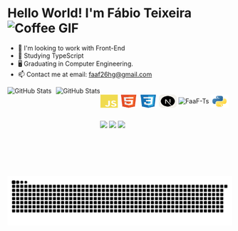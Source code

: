 # Hello World! I'm Fábio Teixeira <img height="100px" src="https://cdn.lospec.com/gallery/animated-coffee-bliss-332034.gif" alt="Coffee GIF" height="50">


- 🔭 I'm looking to work with Front-End
- 🌱 Studying TypeScript
- 🖥️ Graduating in Computer Engineering.
- 📫 Contact me at email: faaf26hg@gmail.com



<p>
  <img 
    align="left" 
    alt="GitHub Stats" 
    height="200" 
    style="padding-right: 10px;" 
    src="https://github-readme-stats.vercel.app/api?username=FaaF-Eng&show_icons=true&theme=tokyonight&include_all_commits=true&locale=pt-br" 
  />

<img 
      align="left" 
      alt="GitHub Stats" 
      height="200" 
      src="https://github-readme-stats.vercel.app/api/top-langs/?username=FaaF-Eng&theme=tokyonight&layout=compact&custom_title=Tecnologias&langs_count=9" 
  />
</p>

<div style="display: inline_block"><br>
  <img align="center" alt="FaaF-Js" height="30" width="40" src="https://raw.githubusercontent.com/devicons/devicon/master/icons/javascript/javascript-plain.svg">
  <img align="center" alt="FaaF-HTML" height="30" width="40" src="https://raw.githubusercontent.com/devicons/devicon/master/icons/html5/html5-original.svg">
  <img align="center" alt="FaaF-CSS" height="30" width="40" src="https://raw.githubusercontent.com/devicons/devicon/master/icons/css3/css3-original.svg">
  <img align="center" alt="FaaF-Next" height="30" width="40" src="https://github.com/tandpfun/skill-icons/blob/main/icons/NextJS-Light.svg">
  <img align="center" alt="FaaF-Ts" height="30" width="30" src="https://upload.wikimedia.org/wikipedia/commons/thumb/4/4c/Typescript_logo_2020.svg/1200px-Typescript_logo_2020.svg.png">
  <img align="center" alt="FaaF-Python" height="30" width="40" src="https://raw.githubusercontent.com/devicons/devicon/master/icons/python/python-original.svg">



##

<div>
  <a href="https://www.instagram.com/fa6io_oficial/" target="_blank"><img src="https://img.shields.io/badge/-Instagram-%23E4405F?style=for-the-badge&logo=instagram&logoColor=white" target="_blank"></a>
  <a href = "mailto:faaf26hg@gmail.com"><img src="https://img.shields.io/badge/-Gmail-%23333?style=for-the-badge&logo=gmail&logoColor=white" target="_blank"></a>
  <a href="https://www.linkedin.com/in/fábio-teixeira-479919238/" target="_blank"><img src="https://img.shields.io/badge/-LinkedIn-%230077B5?style=for-the-badge&logo=linkedin&logoColor=white" target="_blank"></a> 
</div>

<picture align="center">
  <source media="(prefers-color-scheme: dark)" srcset="https://raw.githubusercontent.com/FaaF-Eng/FaaF-Eng/output/github-contribution-grid-snake-dark.svg">
  <source media="(prefers-color-scheme: light)" srcset="https://raw.githubusercontent.com/FaaF-Eng/FaaF-Eng/output/github-contribution-grid-snake-dark.svg">
  <img align="center" alt="github contribution grid snake animation" src="https://raw.githubusercontent.com/FaaF-Eng/FaaF-Eng/output/github-contribution-grid-snake.svg">
</picture>
  






